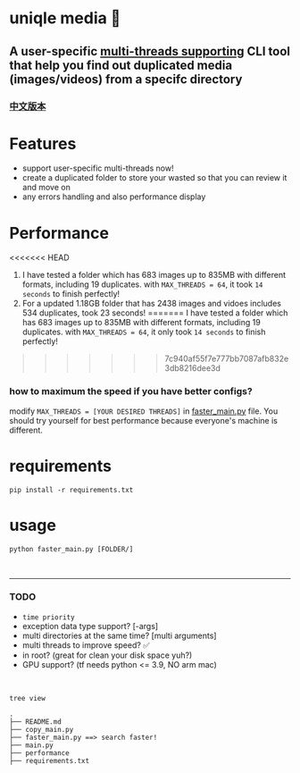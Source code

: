 # uniqle media 📁
A user-specific [multi-threads supporting](https://github.com/eawlot3000/uniqle_media#performance) CLI tool that help you find out duplicated media (images/videos) from a specifc directory
----
### [中文版本](cn-README.md)


# Features
* support user-specific multi-threads now!
* create a duplicated folder to store your wasted so that you can review it and move on
* any errors handling and also performance display


# Performance
<<<<<<< HEAD
1. I have tested a folder which has 683 images up to 835MB with different formats, including 19 duplicates. with `MAX_THREADS = 64`, it took `14 seconds` to finish perfectly!
2. For a updated 1.18GB folder that has 2438 images and vidoes includes 534 duplicates, took 23 seconds!
=======
I have tested a folder which has 683 images up to 835MB with different formats, including 19 duplicates. with `MAX_THREADS = 64`, it only took `14 seconds` to finish perfectly!
>>>>>>> 7c940af55f7e777bb7087afb832e3db8216dee3d
### how to maximum the speed if you have better configs?
modify `MAX_THREADS = [YOUR DESIRED THREADS]` in [faster_main.py](faster_main.py) file. You should try yourself for best performance because everyone's machine is different.

# requirements
```
pip install -r requirements.txt
```

# usage
```
python faster_main.py [FOLDER/]
```

<br>

----
### TODO
* `time priority`
* exception data type support? [-args] 
* multi directories at the same time? [multi arguments]
* multi threads to improve speed? ✅
* in root? (great for clean your disk space yuh?)
* GPU support? (tf needs python <= 3.9, NO arm mac)

<br>

`tree view`
```
.
├── README.md
├── copy_main.py
├── faster_main.py ==> search faster!
├── main.py
├── performance
├── requirements.txt
```
